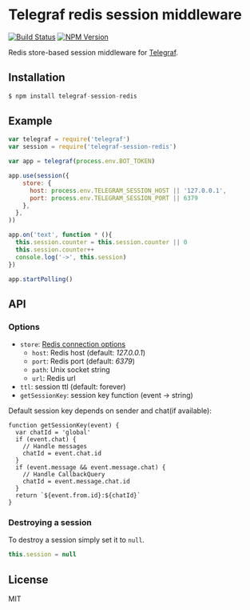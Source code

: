 # Telegraf redis session middleware

[![Build Status](https://img.shields.io/travis/telegraf/telegraf-session-redis.svg?branch=master&style=flat-square)](https://travis-ci.org/telegraf/telegraf-session-redis)
[![NPM Version](https://img.shields.io/npm/v/telegraf-session-redis.svg?style=flat-square)](https://www.npmjs.com/package/telegraf-session-redis)

Redis store-based session middleware for [Telegraf](https://github.com/telegraf/telegraf).

## Installation

```js
$ npm install telegraf-session-redis
```

## Example
  
```js
var telegraf = require('telegraf')
var session = require('telegraf-session-redis')

var app = telegraf(process.env.BOT_TOKEN)

app.use(session({
    store: {
      host: process.env.TELEGRAM_SESSION_HOST || '127.0.0.1',
      port: process.env.TELEGRAM_SESSION_PORT || 6379
    },
  },
))

app.on('text', function * (){
  this.session.counter = this.session.counter || 0
  this.session.counter++
  console.log('->', this.session)
})

app.startPolling()
```

## API

### Options

* `store`: [Redis connection options](http://redis.js.org/#api-rediscreateclient)
  * `host`: Redis host (default: *127.0.0.1*)
  * `port`: Redis port (default: *6379*)
  * `path`: Unix socket string
  * `url`:  Redis url
* `ttl`: session ttl (default: forever)
* `getSessionKey`: session key function (event -> string)

Default session key depends on sender and chat(if available):

```
function getSessionKey(event) {
  var chatId = 'global'
  if (event.chat) {
    // Handle messages
    chatId = event.chat.id
  }
  if (event.message && event.message.chat) {
    // Handle CallbackQuery
    chatId = event.message.chat.id
  }
  return `${event.from.id}:${chatId}`
}
```

### Destroying a session

To destroy a session simply set it to `null`.

```js
this.session = null
```

## License

MIT
